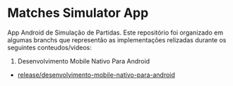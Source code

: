 # Matches Simulator App

App Android de Simulação de Partidas. Este repositório foi organizado em algumas branchs que representão as implementações relizadas durante os seguintes conteudos/videos:

1. Desenvolvimento Mobile Nativo Para Android
  - [release/desenvolvimento-mobile-nativo-para-android](https://github.com/Conradostr/matches-simulator-app/tree/release/desenvolvimento-mobile-nativo-para-android)
